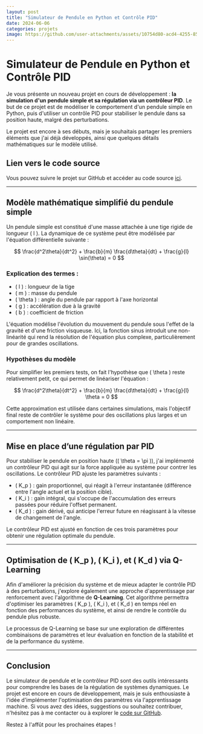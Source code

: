 ```yaml
---
layout: post
title: "Simulateur de Pendule en Python et Contrôle PID"
date: 2024-06-06
categories: projets
image: https://github.com/user-attachments/assets/10754d80-acd4-4255-85b6-76317070e86f
---
```


# Simulateur de Pendule en Python et Contrôle PID

Je vous présente un nouveau projet en cours de développement : **la simulation d'un pendule simple et sa régulation via un contrôleur PID**. Le but de ce projet est de modéliser le comportement d'un pendule simple en Python, puis d'utiliser un contrôle PID pour stabiliser le pendule dans sa position haute, malgré des perturbations. 

Le projet est encore à ses débuts, mais je souhaitais partager les premiers éléments que j'ai déjà développés, ainsi que quelques détails mathématiques sur le modèle utilisé.

## Lien vers le code source

Vous pouvez suivre le projet sur GitHub et accéder au code source [ici](https://github.com/Lemonochrme/pendulum).

---

## Modèle mathématique simplifié du pendule simple

Un pendule simple est constitué d'une masse attachée à une tige rigide de longueur \( l \). La dynamique de ce système peut être modélisée par l'équation différentielle suivante :

$$
\frac{d^2\theta}{dt^2} + \frac{b}{m} \frac{d\theta}{dt} + \frac{g}{l} \sin(\theta) = 0
$$

### Explication des termes :
- \( l \) : longueur de la tige
- \( m \) : masse du pendule
- \( \theta \) : angle du pendule par rapport à l'axe horizontal
- \( g \) : accélération due à la gravité
- \( b \) : coefficient de friction

L'équation modélise l'évolution du mouvement du pendule sous l'effet de la gravité et d'une friction visqueuse. Ici, la fonction sinus introduit une non-linéarité qui rend la résolution de l'équation plus complexe, particulièrement pour de grandes oscillations.

### Hypothèses du modèle

Pour simplifier les premiers tests, on fait l'hypothèse que \( \theta \) reste relativement petit, ce qui permet de linéariser l'équation :

$$
\frac{d^2\theta}{dt^2} + \frac{b}{m} \frac{d\theta}{dt} + \frac{g}{l} \theta = 0
$$

Cette approximation est utilisée dans certaines simulations, mais l'objectif final reste de contrôler le système pour des oscillations plus larges et un comportement non linéaire.

---

## Mise en place d’une régulation par PID

Pour stabiliser le pendule en position haute (\( \theta = \pi \)), j'ai implémenté un contrôleur PID qui agit sur la force appliquée au système pour contrer les oscillations. Le contrôleur PID ajuste les paramètres suivants :

- \( K_p \) : gain proportionnel, qui réagit à l'erreur instantanée (différence entre l'angle actuel et la position cible).
- \( K_i \) : gain intégral, qui s'occupe de l'accumulation des erreurs passées pour réduire l'offset permanent.
- \( K_d \) : gain dérivé, qui anticipe l'erreur future en réagissant à la vitesse de changement de l'angle.

Le contrôleur PID est ajusté en fonction de ces trois paramètres pour obtenir une régulation optimale du pendule.

---

## Optimisation de \( K_p \), \( K_i \), et \( K_d \) via Q-Learning

Afin d'améliorer la précision du système et de mieux adapter le contrôle PID à des perturbations, j'explore également une approche d'apprentissage par renforcement avec l'algorithme de **Q-Learning**. Cet algorithme permettra d'optimiser les paramètres \( K_p \), \( K_i \), et \( K_d \) en temps réel en fonction des performances du système, et ainsi de rendre le contrôle du pendule plus robuste.

Le processus de Q-Learning se base sur une exploration de différentes combinaisons de paramètres et leur évaluation en fonction de la stabilité et de la performance du système.

---

## Conclusion

Le simulateur de pendule et le contrôleur PID sont des outils intéressants pour comprendre les bases de la régulation de systèmes dynamiques. Le projet est encore en cours de développement, mais je suis enthousiaste à l'idée d'implémenter l'optimisation des paramètres via l'apprentissage machine. Si vous avez des idées, suggestions ou souhaitez contribuer, n'hésitez pas à me contacter ou à explorer le [code sur GitHub](https://github.com/Lemonochrme/pendulum).

Restez à l'affût pour les prochaines étapes !

